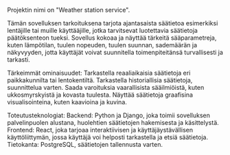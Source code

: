 Projektin nimi on "Weather station service". 

Tämän sovelluksen tarkoituksena tarjota ajantasaista säätietoa esimerkiksi lentäjille tai muille käyttääjille, jotka tarvitsevat luotettavia säätietoja päätöksenteon tueksi.
Sovellus kokoaa ja näyttää tärkeitä sääparametreja, kuten lämpötilan, tuulen nopeuden, tuulen suunnan, sademäärän ja näkyvyyden, jotta käyttäjät voivat suunnitella toimenpiteitänsä turvallisesti ja tarkasti.

Tärkeimmät ominaisuudet:
Tarkastella reaaliaikaisia säätietoja eri paikkakunnilta tai lentokentiltä.
Tarkastella historiallisia säätietoja, suunnittelua varten.
Saada varoituksia vaarallisista sääilmiöistä, kuten ukkosmyrskyistä ja kovasta tuulesta.
Näyttää säätietoja graafisina visualisointeina, kuten kaavioina ja kuvina.

Toteutusteknologiat:
Backend: Python ja Django, joka toimii sovelluksen palvelinpuolen alustana, huolehtien säätietojen hakemisesta ja käsittelystä.
Frontend: React, joka tarjoaa interaktiivisen ja käyttäjäystävällisen käyttöliittymän, jossa käyttäjä voi helposti tarkastella ja etsiä säätietoja.
Tietokanta: PostgreSQL, säätietojen tallennusta varten.


